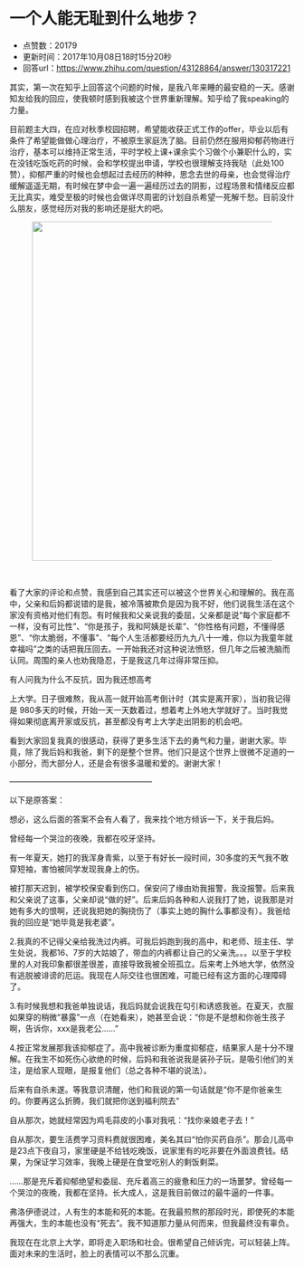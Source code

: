 # 一个人能无耻到什么地步？
- 点赞数：20179
- 更新时间：2017年10月08日18时15分20秒
- 回答url：https://www.zhihu.com/question/43128864/answer/130317221
<body>
 <p data-pid="92Ir6Y60">其实，第一次在知乎上回答这个问题的时候，是我八年来睡的最安稳的一天。感谢知友给我的回应，使我顿时感到我被这个世界重新理解。知乎给了我speaking的力量。</p>
 <p data-pid="7mEst3DI">目前题主大四，在应对秋季校园招聘，希望能收获正式工作的offer，毕业以后有条件了希望能做做心理治疗，不被原生家庭洗了脑。目前仍然在服用抑郁药物进行治疗，基本可以维持正常生活，平时学校上课+课余实个习做个小兼职什么的，实在没钱吃饭吃药的时候，会和学校提出申请，学校也很理解支持我哒（此处100赞），抑郁严重的时候也会想起过去经历的种种，思念去世的母亲，也会觉得治疗缓解遥遥无期，有时候在梦中会一遍一遍经历过去的阴影，过程场景和情绪反应都无比真实，难受至极的时候也会做详尽周密的计划自杀希望一死解千愁。目前没什么朋友，感觉经历对我的影响还是挺大的吧。</p>
 <figure>
  <img src="https://picx.zhimg.com/50/v2-77129d3ee8cfcfac0c12fb750fab7489_720w.jpg?source=1940ef5c" data-rawwidth="600" data-rawheight="85" data-original-token="v2-77129d3ee8cfcfac0c12fb750fab7489" class="origin_image zh-lightbox-thumb" width="600" data-original="https://picx.zhimg.com/v2-77129d3ee8cfcfac0c12fb750fab7489_r.jpg?source=1940ef5c">
 </figure>
 <br>
 <p data-pid="3eCmYT9d">看了大家的评论和点赞，我感到自己其实还可以被这个世界关心和理解的。我在高中，父亲和后妈都说错的是我，被冷落被欺负是因为我不好，他们说我生活在这个家没有资格对他们有怨。有时候我和父亲说我的委屈，父亲都是说“每个家庭都不一样，没有可比性”、“你是孩子，我和阿姨是长辈”、“你性格有问题，不懂得感恩”、“你太脆弱，不懂事”、“每个人生活都要经历九九八十一难，你以为我童年就幸福吗”之类的话把我压回去。一开始我还对这种说法愤怒，但几年之后被洗脑而认同。周围的亲人也劝我隐忍，于是我这几年过得非常压抑。</p>
 <p data-pid="K-p4ixty">有人问我为什么不反抗，因为我还想高考</p>
 <p data-pid="BKAWpcS0">上大学。日子很难熬，我从高一就开始高考倒计时（其实是离开家），当初我记得是 980多天的时候，开始一天一天数着过，想着考上外地大学就好了。当时我觉得如果彻底离开家或反抗，甚至都没有考上大学走出阴影的机会吧。</p>
 <p data-pid="5cmZ7XPp">看到大家回复我真的很感动，获得了更多生活下去的勇气和力量，谢谢大家。毕竟，除了我后妈和我爸，剩下的是整个世界。他们只是这个世界上很微不足道的一小部分，而大部分人，还是会有很多温暖和爱的。谢谢大家！</p>
 <p data-pid="pwPG-aYh">——————————————————</p>
 <p data-pid="BX4lrLxY">以下是原答案：</p>
 <p data-pid="rx7ZiJHf">想必，这么后面的答案不会有人看了，我来找个地方倾诉一下，关于我后妈。</p>
 <p data-pid="cS4LKRGH">曾经每一个哭泣的夜晚，我都在咬牙坚持。</p>
 <p data-pid="rw56tQHD">有一年夏天，她打的我浑身青紫，以至于有好长一段时间，30多度的天气我不敢穿短袖，害怕被同学发现我身上的伤。</p>
 <p data-pid="0UteP-yo">被打那天迟到，被学校保安看到伤口，保安问了缘由劝我报警，我没报警。后来我和父亲说了这事，父亲却说“做的好”。后来后妈各种和人说我打了她，说我那是对她有多大的恨啊，还说我把她的胸挠伤了（事实上她的胸什么事都没有）。我爸给我的回应是“她毕竟是我老婆”。</p>
 <p data-pid="Ii1YoxJF">2.我真的不记得父亲给我洗过内裤。可我后妈跑到我的高中，和老师、班主任、学生处说，我都16、7岁的大姑娘了，带血的内裤都让自己的父亲洗。。。以至于学校里的人对我印象都很差很差，直接导致我被全班孤立。后来考上外地大学，依然没有逃脱被诽谤的厄运。我现在人际交往也很困难，可能已经有这方面的心理障碍了。</p>
 <p data-pid="PLAI89AO">3.有时候我想和我爸单独说话，我后妈就会说我在勾引和诱惑我爸。在夏天，衣服如果穿的稍微“暴露”一点（在她看来），她甚至会说：“你是不是想和你爸生孩子啊，告诉你，xxx是我老公……”</p>
 <p data-pid="_ukuWv4S">4.按正常发展那我该抑郁症了。高中我被诊断为重度抑郁症，结果家人是十分不理解。在我生不如死伤心欲绝的时候，后妈和我爸说我是装孙子玩，是吸引他们的关注，是给家人现眼，是报复他们（总之各种不堪的说法）。</p>
 <p data-pid="lcCt8v2s">后来有自杀未遂。等我意识清醒，他们和我说的第一句话就是“你不是你爸亲生的。你要再这么折腾，我们就把你送到福利院去”</p>
 <p data-pid="rCdbhsw5">自从那次，她就经常因为鸡毛蒜皮的小事对我吼：“找你亲娘老子去！”</p>
 <p data-pid="HMo_ykrX">自从那次，要生活费学习资料费就很困难，美名其曰“怕你买药自杀”。那会儿高中是23点下夜自习，家里硬是不给钱吃晚饭，说家里有的吃非要在外面浪费钱。结果，为保证学习效率，我晚上硬是在食堂吃别人的剩饭剩菜。</p>
 <p data-pid="8fouTQtV">……那是充斥着抑郁绝望和委屈、充斥着高三的疲惫和压力的一场噩梦。曾经每一个哭泣的夜晚，我都在坚持。长大成人，这是我目前做过的最牛逼的一件事。</p>
 <p data-pid="Q8PyccOT">弗洛伊德说过，人有生的本能和死的本能。在我最煎熬的那段时光，即使死的本能再强大，生的本能也没有“死去”。我不知道那力量从何而来，但我最终没有辜负。</p>
 <p data-pid="QYjxSps2">我现在在北京上大学，即将走入职场和社会。很希望自己倾诉完，可以轻装上阵。面对未来的生活时，脸上的表情可以不那么沉重。</p>
</body>